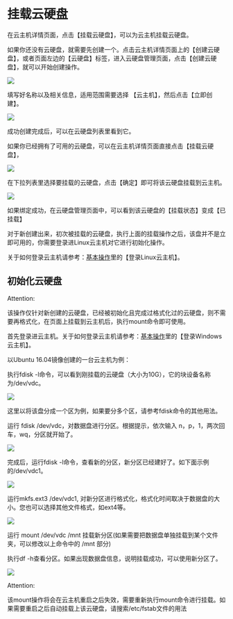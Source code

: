 # 挂载云硬盘

在云主机详情页面，点击【挂载云硬盘】，可以为云主机挂载云硬盘。

如果你还没有云硬盘，就需要先创建一个。点击云主机详情页面上的【创建云硬盘】，或者页面左边的【云硬盘】标签，进入云硬盘管理页面，点击【创建云硬盘】，就可以开始创建操作。

![](../image/linux/linux主机_挂载云硬盘_1.PNG)

填写好名称以及相关信息，适用范围需要选择 【云主机】，然后点击【立即创建】。

![](../image/linux/linux主机_挂载云硬盘_2.PNG)

成功创建完成后，可以在云硬盘列表里看到它。


如果你已经拥有了可用的云硬盘，可以在云主机详情页面直接点击【挂载云硬盘】，

![](../image/linux/linux主机_挂载云硬盘_3.PNG)

在下拉列表里选择要挂载的云硬盘，点击【确定】即可将该云硬盘挂载到云主机。

![](../image/linux/linux主机_挂载云硬盘_10.PNG)

如果绑定成功，在云硬盘管理页面中，可以看到该云硬盘的【挂载状态】变成【已挂载】

对于新创建出来，初次被挂载的云硬盘，执行上面的挂载操作之后，该盘并不是立即可用的，你需要登录进Linux云主机对它进行初始化操作。

关于如何登录云主机请参考：[基本操作](http://support.c.163.com/md.html#!平台服务/Windows云主机/使用指南/linux云主机/linux云主机基本操作.md)里的【登录Linux云主机】。


## 初始化云硬盘

<span>Attention:</span><div class="alertContent">该操作仅针对新创建的云硬盘，已经被初始化且完成过格式化过的云硬盘，则不需要再格式化，在页面上挂载到云主机后，执行mount命令即可使用。</div>

首先登录进云主机。关于如何登录云主机请参考：[基本操作](http://support.c.163.com/md.html#!平台服务/Windows云主机/使用指南/windows云主机基本操作.md)里的【登录Windows云主机】。

以Ubuntu 16.04镜像创建的一台云主机为例：

执行fdisk -l命令，可以看到刚挂载的云硬盘（大小为10G），它的块设备名称为/dev/vdc。


![](../image/linux/linux主机_挂载云硬盘_4.PNG)

这里以将该盘分成一个区为例，如果要分多个区，请参考fdisk命令的其他用法。

运行 fdisk /dev/vdc，对数据盘进行分区。根据提示，依次输入 n，p，1，两次回车，wq，分区就开始了。

![](../image/linux/linux主机_挂载云硬盘_5.PNG)

完成后，运行fdisk -l命令，查看新的分区，新分区已经建好了。如下面示例的/dev/vdc1。


![](../image/linux/linux主机_挂载云硬盘_6.PNG)


运行mkfs.ext3 /dev/vdc1, 对新分区进行格式化，格式化时间取决于数据盘的大小。您也可以选择其他文件格式，如ext4等。

![](../image/linux/linux主机_挂载云硬盘_7.PNG)

运行 mount /dev/vdc /mnt 挂载新分区(如果需要把数据盘单独挂载到某个文件夹，可以修改以上命令中的 /mnt 部分)

执行df -h查看分区。如果出现数据盘信息，说明挂载成功，可以使用新分区了。

![](../image/linux/linux主机_挂载云硬盘_9.PNG)

<span>Attention:</span><div class="alertContent">该mount操作将会在云主机重启之后失效，需要重新执行mount命令进行挂载。如果需要重启之后自动挂载上该云硬盘，请搜索/etc/fstab文件的用法</div>